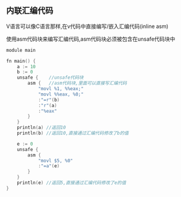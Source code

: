 ## 内联汇编代码

V语言可以像C语言那样,在v代码中直接编写/嵌入汇编代码(inline asm)

使用asm代码块来编写汇编代码,asm代码块必须被包含在unsafe代码块中

```c
module main

fn main() {
	a := 10
	b := 0
	unsafe {	//unsafe代码块
		asm {	//asm代码块,里面可以直接写汇编代码
			"movl %1, %%eax;"
			"movl %%eax, %0;"
			:"=r"(b)
			:"r"(a)
			:"%eax"
		}
	}
	println(a) //返回10
	println(b) //返回10,直接通过汇编代码修改了b的值

	e := 0
	unsafe {
		asm {
			"movl $5, %0"
			:"=a"(e)
		}
	}
	println(e) //返回5,直接通过汇编代码修改了e的值
}
 
```

